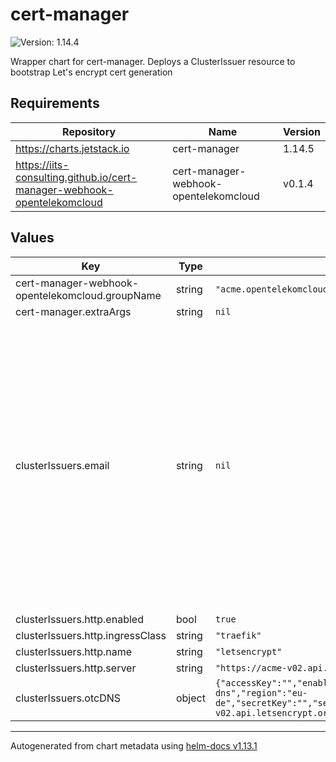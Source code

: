 # cert-manager

![Version: 1.14.4](https://img.shields.io/badge/Version-1.14.4-informational?style=flat-square)

Wrapper chart for cert-manager. Deploys a ClusterIssuer resource to bootstrap Let's encrypt cert generation

## Requirements

| Repository | Name | Version |
|------------|------|---------|
| https://charts.jetstack.io | cert-manager | 1.14.5 |
| https://iits-consulting.github.io/cert-manager-webhook-opentelekomcloud | cert-manager-webhook-opentelekomcloud | v0.1.4 |

## Values

| Key | Type | Default | Description |
|-----|------|---------|-------------|
| cert-manager-webhook-opentelekomcloud.groupName | string | `"acme.opentelekomcloud.com"` |  |
| cert-manager.extraArgs | string | `nil` |  |
| clusterIssuers.email | string | `nil` | Required, replace with the e-mails you want to receive the warnings You must replace this email address with your own. Let's Encrypt will use this to contact you about expiring certificates, and issues related to your account. |
| clusterIssuers.http.enabled | bool | `true` |  |
| clusterIssuers.http.ingressClass | string | `"traefik"` |  |
| clusterIssuers.http.name | string | `"letsencrypt"` |  |
| clusterIssuers.http.server | string | `"https://acme-v02.api.letsencrypt.org/directory"` |  |
| clusterIssuers.otcDNS | object | `{"accessKey":"","enabled":true,"name":"letsencrypt-dns","region":"eu-de","secretKey":"","server":"https://acme-v02.api.letsencrypt.org/directory"}` | Only available for OTC |

----------------------------------------------
Autogenerated from chart metadata using [helm-docs v1.13.1](https://github.com/norwoodj/helm-docs/releases/v1.13.1)

